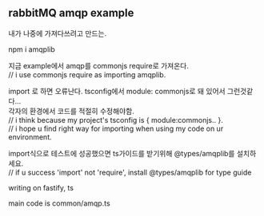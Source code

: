 ## rabbitMQ amqp example
내가 나중에 가져다쓰려고 만드는.

npm i amqplib

지금 example에서 amqp를 commonjs require로 가져온다.  
// i use commonjs require as importing amqplib.

import 로 하면 오류난다.
tsconfig에서 module: commonjs로 돼 있어서 그런것같다...  
각자의 환경에서 코드를 적절히 수정해야함.  
// i think because my project's tsconfig is { module:commonjs.. }.  
// i hope u find right way for importing when using my code on ur environment.

import식으로 테스트에 성공했으면 ts가이드를 받기위해 @types/amqplib를 설치하세요.  
// if u success 'import' not 'require', install @types/amqplib for type guide

writing on fastify, ts

main code is common/amqp.ts
